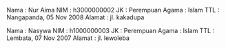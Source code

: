 Nama : Nur Aima
NIM : h3000000002
JK : Perempuan
Agama : Islam
TTL : Nangapanda, 05 Nov 2008
Alamat : jl. kakadupa

Nama : Nasywa
NIM : h1000000003
JK : Perempuan
Agama : Islam
TTL : Lembata, 07 Nov 2007
Alamat : jl. lewoleba

